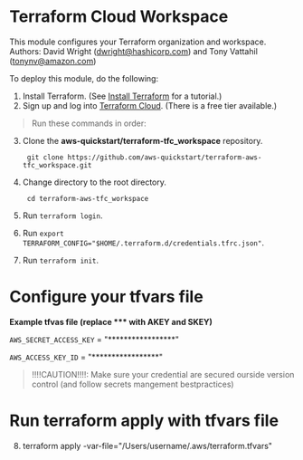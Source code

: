 
# Terraform Cloud Workspace 
This module configures your Terraform organization and workspace.  
Authors: David Wright (dwright@hashicorp.com) and Tony Vattahil (tonynv@amazon.com)

To deploy this module, do the following:
1. Install Terraform. (See [Install Terraform](https://learn.hashicorp.com/tutorials/terraform/install-cli) for a tutorial.) 
2. Sign up and log into [Terraform Cloud](https://app.terraform.io/signup/account). (There is a free tier available.)

> Run these commands in order:

3. Clone the **aws-quickstart/terraform-tfc_workspace** repository.

        git clone https://github.com/aws-quickstart/terraform-aws-tfc_workspace.git

4. Change directory to the root directory.

        cd terraform-aws-tfc_workspace

5. Run `terraform login`.
6. Run `export TERRAFORM_CONFIG="$HOME/.terraform.d/credentials.tfrc.json"`.
7. Run `terraform init`.
# Configure your tfvars file

**Example tfvas file (replace *** with AKEY and SKEY)**

  `AWS_SECRET_ACCESS_KEY` = "*****************"

  `AWS_ACCESS_KEY_ID`     = "*****************"

> !!!!CAUTION!!!!: Make sure your credential are secured ourside version control (and follow secrets mangement bestpractices)

#  Run terraform apply with tfvars file
8. terraform apply  -var-file="/Users/username/.aws/terraform.tfvars"


